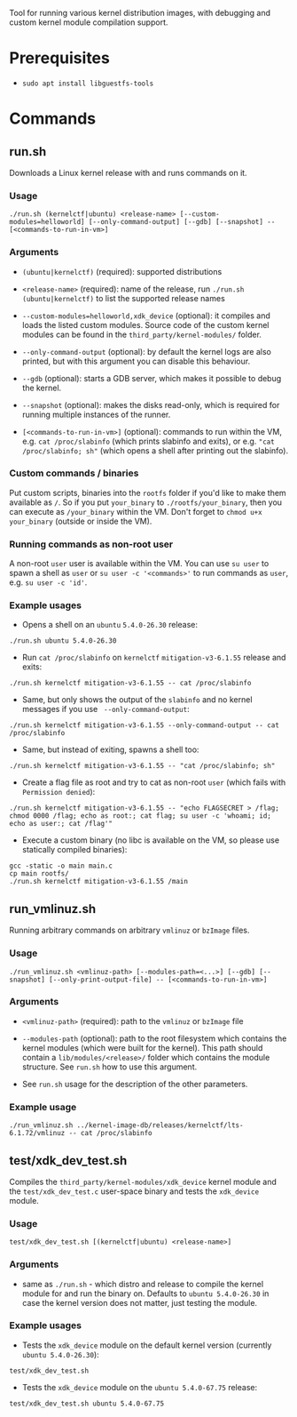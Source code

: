 Tool for running various kernel distribution images, with debugging and custom kernel module compilation support.

# Prerequisites
 * `sudo apt install libguestfs-tools`

# Commands

## run.sh

Downloads a Linux kernel release with and runs commands on it.

### Usage

```
./run.sh (kernelctf|ubuntu) <release-name> [--custom-modules=helloworld] [--only-command-output] [--gdb] [--snapshot] -- [<commands-to-run-in-vm>]
```

### Arguments

* `(ubuntu|kernelctf)` (required): supported distributions

* `<release-name>` (required): name of the release, run `./run.sh (ubuntu|kernelctf)` to list the supported release names

* `--custom-modules=helloworld,xdk_device` (optional): it compiles and loads the listed custom modules. Source code of the custom kernel modules can be found in the `third_party/kernel-modules/` folder.

* `--only-command-output` (optional): by default the kernel logs are also printed, but with this argument you can disable this behaviour.

* `--gdb` (optional): starts a GDB server, which makes it possible to debug the kernel.

* `--snapshot` (optional): makes the disks read-only, which is required for running multiple instances of the runner.

* `[<commands-to-run-in-vm>]` (optional): commands to run within the VM, e.g. `cat /proc/slabinfo` (which prints slabinfo and exits), or e.g. `"cat /proc/slabinfo; sh"` (which opens a shell after printing out the slabinfo).

### Custom commands / binaries

Put custom scripts, binaries into the `rootfs` folder if you'd like to make them available as `/`. So if you put `your_binary` to `./rootfs/your_binary`, then you can execute as `/your_binary` within the VM. Don't forget to `chmod u+x your_binary` (outside or inside the VM).

### Running commands as non-root user

A non-root `user` user is available within the VM. You can use `su user` to spawn a shell as `user` or `su user -c '<commands>'` to run commands as `user`, e.g. `su user -c 'id'`.

### Example usages

* Opens a shell on an `ubuntu` `5.4.0-26.30` release:
```
./run.sh ubuntu 5.4.0-26.30
```

* Run `cat /proc/slabinfo` on `kernelctf` `mitigation-v3-6.1.55` release and exits:
```
./run.sh kernelctf mitigation-v3-6.1.55 -- cat /proc/slabinfo
```

* Same, but only shows the output of the `slabinfo` and no kernel messages if you use ` --only-command-output`:
```
./run.sh kernelctf mitigation-v3-6.1.55 --only-command-output -- cat /proc/slabinfo
```

* Same, but instead of exiting, spawns a shell too:
```
./run.sh kernelctf mitigation-v3-6.1.55 -- "cat /proc/slabinfo; sh"
```

* Create a flag file as root and try to cat as non-root `user` (which fails with `Permission denied`):

```
./run.sh kernelctf mitigation-v3-6.1.55 -- "echo FLAGSECRET > /flag; chmod 0000 /flag; echo as root:; cat flag; su user -c 'whoami; id; echo as user:; cat /flag'"
```

* Execute a custom binary (no libc is available on the VM, so please use statically compiled binaries):

```
gcc -static -o main main.c
cp main rootfs/
./run.sh kernelctf mitigation-v3-6.1.55 /main
```

## run_vmlinuz.sh

Running arbitrary commands on arbitrary `vmlinuz` or `bzImage` files.

### Usage

```
./run_vmlinuz.sh <vmlinuz-path> [--modules-path=<...>] [--gdb] [--snapshot] [--only-print-output-file] -- [<commands-to-run-in-vm>]
```

### Arguments

* `<vmlinuz-path>` (required): path to the `vmlinuz` or `bzImage` file

* `--modules-path` (optional): path to the root filesystem which contains the kernel modules (which were built for the kernel). This path should contain a `lib/modules/<release>/` folder which contains the module structure. See `run.sh` how to use this argument.

* See `run.sh` usage for the description of the other parameters.

### Example usage

```
./run_vmlinuz.sh ../kernel-image-db/releases/kernelctf/lts-6.1.72/vmlinuz -- cat /proc/slabinfo
```

## test/xdk_dev_test.sh

Compiles the `third_party/kernel-modules/xdk_device` kernel module and the `test/xdk_dev_test.c` user-space binary and tests the `xdk_device` module.

### Usage

```
test/xdk_dev_test.sh [(kernelctf|ubuntu) <release-name>]
```

### Arguments

* same as `./run.sh` - which distro and release to compile the kernel module for and run the binary on. Defaults to `ubuntu 5.4.0-26.30` in case the kernel version does not matter, just testing the module.

### Example usages

* Tests the `xdk_device` module on the default kernel version (currently `ubuntu 5.4.0-26.30`):

```
test/xdk_dev_test.sh
```

* Tests the `xdk_device` module on the `ubuntu 5.4.0-67.75` release:

```
test/xdk_dev_test.sh ubuntu 5.4.0-67.75
```
